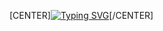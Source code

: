 [CENTER][![Typing SVG](https://readme-typing-svg.demolab.com?font=Fira+Code&pause=1000&color=F7A0A0&random=false&width=435&lines=I'm+a+passionate+fullstack+developer;I'm+a+senior+moderator;I'm+a+graphic+designer)](https://git.io/typing-svg)[/CENTER]


